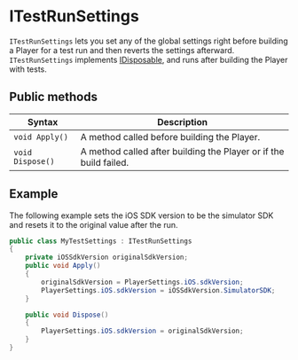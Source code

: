 # ITestRunSettings

`ITestRunSettings` lets you set any of the global settings right before building a Player for a test run and then
reverts the settings afterward.
`ITestRunSettings` implements [IDisposable](https://docs.microsoft.com/en-us/dotnet/api/system.idisposable), and runs
after building the Player with tests.

## Public methods

| Syntax           | Description                                                  |
| ---------------- | ------------------------------------------------------------ |
| `void Apply()`   | A method called before building the Player.                  |
| `void Dispose()` | A method called after building the Player or if the build failed. |

## Example

The following example sets the iOS SDK version to be the simulator SDK and resets it to the original value after the
run.

``` C#
public class MyTestSettings : ITestRunSettings
{
    private iOSSdkVersion originalSdkVersion;
    public void Apply()
    {
        originalSdkVersion = PlayerSettings.iOS.sdkVersion;
        PlayerSettings.iOS.sdkVersion = iOSSdkVersion.SimulatorSDK;
    }

    public void Dispose()
    {
        PlayerSettings.iOS.sdkVersion = originalSdkVersion;
    }
}
```